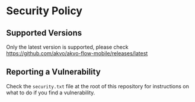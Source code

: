 # Security Policy

## Supported Versions

Only the latest version is supported, please check https://github.com/akvo/akvo-flow-mobile/releases/latest

## Reporting a Vulnerability
Check the `security.txt` file at the root of this repository for instructions on what to do if you find a vulnerability.
